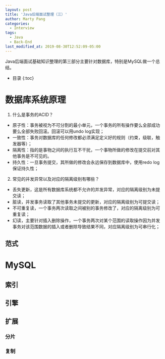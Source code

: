 ```yaml
---
layout: post
title: 'Java后端面试整理（三）'
author: Marty Pang
categories: 
  - Interview
tags: 
  - Java
  - Back-End
last_modified_at: 2019-08-30T12:52:09-05:00
---
```


Java后端面试基础知识整理的第三部分主要针对数据库，特别是MySQL做一个总结。

* 目录
{:toc}


# 数据库系统原理

1. 什么是事务的ACID？
  - 原子性：事务被视为不可分割的最小单元，一个事务的所有操作要么全部成功要么全部失败回滚。回滚可以用undo log实现；
  - 一致性：事务对数据库的任何修改都必须满足定义好的规则（约束，级联，触发器等）；
  - 隔离性：指的是事物之间的执行互不干扰，一个事物所做的修改在提交前对其他事务是不可见的。
  - 持久性：一旦事务提交，其所做的修改会永远保存到数据库中，使用redo log保证持久性；

2. 常见的并发异常以及对应的隔离级别有哪些？
  - 丢失更新，这是所有数据库系统都不允许的并发异常，对应的隔离级别为未提交读；
  - 脏读，并发事务读取了其他事务未提交的更新，对应的隔离级别为可提交读；
  - 不可重复读，一个事务两次读取之间被别的事务修改了，对应的隔离级别为可重复读；
  - 幻读，主要针对插入删除操作，一个事务两次对某个范围的读取操作因为并发事务对该范围数据的插入或者删除导致结果不同，对应隔离级别为可串行化；

## 范式


# MySQL

## 索引

## 引擎

## 扩展

### 分片

### 复制

